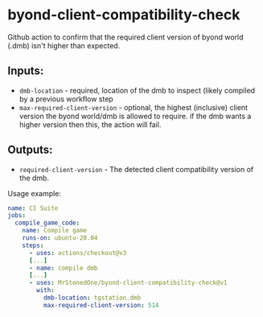 # byond-client-compatibility-check
Github action to confirm that the required client version of byond world (.dmb) isn't higher than expected.

## Inputs:

* `dmb-location` - required, location of the dmb to inspect (likely compiled by a previous workflow step
* `max-required-client-version` - optional, the highest (inclusive) client version the byond world/dmb is allowed to require. if the dmb wants a higher version then this, the action will fail.

## Outputs:
* `required-client-version` - The detected client compatibility version of the dmb.

Usage example:

```yml
name: CI Suite
jobs:
  compile_game_code:
    name: Compile game
    runs-on: ubuntu-20.04
    steps:
      - uses: actions/checkout@v3
      [...]
      - name: compile dmb
      [...]
      - uses: MrStonedOne/byond-client-compatibility-check@v1
        with:
          dmb-location: tgstation.dmb
          max-required-client-version: 514
```

